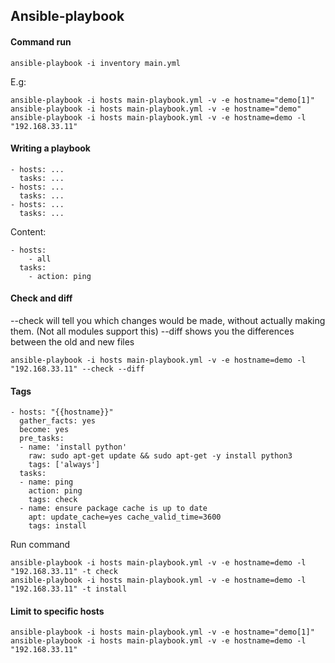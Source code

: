 ## Ansible-playbook

#### Command run

```
ansible-playbook -i inventory main.yml
```

E.g:
```
ansible-playbook -i hosts main-playbook.yml -v -e hostname="demo[1]"
ansible-playbook -i hosts main-playbook.yml -v -e hostname="demo"
ansible-playbook -i hosts main-playbook.yml -v -e hostname=demo -l "192.168.33.11"
```

#### Writing a playbook

```
- hosts: ...
  tasks: ...
- hosts: ...
  tasks: ...
- hosts: ...
  tasks: ...
```

Content:
```
- hosts:
    - all
  tasks:
    - action: ping
```

#### Check and diff

--check will tell you which changes would be made, without actually making them. (Not all modules support this)
--diff shows you the differences between the old and new files

```
ansible-playbook -i hosts main-playbook.yml -v -e hostname=demo -l "192.168.33.11" --check --diff
```

#### Tags

```
- hosts: "{{hostname}}"
  gather_facts: yes
  become: yes
  pre_tasks:
  - name: 'install python'
    raw: sudo apt-get update && sudo apt-get -y install python3
    tags: ['always']
  tasks:
  - name: ping
    action: ping
    tags: check
  - name: ensure package cache is up to date
    apt: update_cache=yes cache_valid_time=3600
    tags: install
```
Run command

```
ansible-playbook -i hosts main-playbook.yml -v -e hostname=demo -l "192.168.33.11" -t check
ansible-playbook -i hosts main-playbook.yml -v -e hostname=demo -l "192.168.33.11" -t install
```

#### Limit to specific hosts

```
ansible-playbook -i hosts main-playbook.yml -v -e hostname="demo[1]"
ansible-playbook -i hosts main-playbook.yml -v -e hostname=demo -l "192.168.33.11"
```
